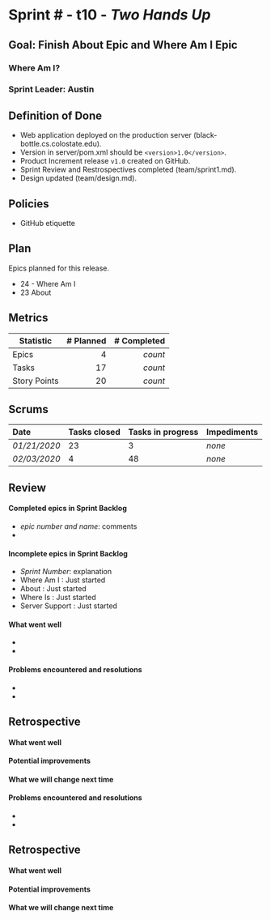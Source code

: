 # Sprint # - t10 - *Two Hands Up*

## Goal: Finish About Epic and Where Am I Epic

### Where Am I?
### Sprint Leader: Austin

## Definition of Done

* Web application deployed on the production server (black-bottle.cs.colostate.edu).
* Version in server/pom.xml should be `<version>1.0</version>`.
* Product Increment release `v1.0` created on GitHub.
* Sprint Review and Restrospectives completed (team/sprint1.md).
* Design updated (team/design.md).

## Policies

* GitHub etiquette


## Plan

Epics planned for this release.

* 24 - Where Am I
* 23 About


## Metrics

| Statistic | # Planned | # Completed |
| --- | ---: | ---: |
| Epics | 4 | *count* |
| Tasks |  17   | *count* |
| Story Points |  20 | *count* |


## Scrums

| Date | Tasks closed  | Tasks in progress | Impediments |
| :--- | :--- | :--- | :--- |
| *01/21/2020* | 23 | 3 | *none* |
| *02/03/2020* | 4 | 48 | *none* |



## Review

#### Completed epics in Sprint Backlog
* *epic number and name*:  comments
*

#### Incomplete epics in Sprint Backlog
* *Sprint Number*: explanation
* Where Am I : Just started
* About : Just started
* Where Is : Just started
* Server Support : Just started


#### What went well
*
*

#### Problems encountered and resolutions
*
*

## Retrospective

#### What went well

#### Potential improvements

#### What we will change next time

#### Problems encountered and resolutions
*
*

## Retrospective

#### What went well

#### Potential improvements

#### What we will change next time
